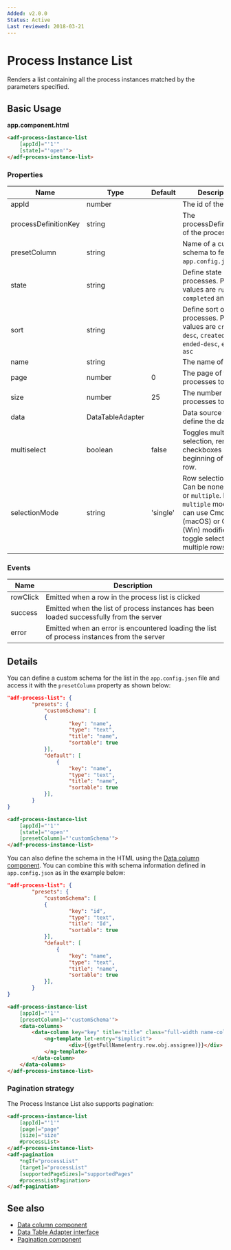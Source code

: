 ```yaml
---
Added: v2.0.0
Status: Active
Last reviewed: 2018-03-21
---
```


# Process Instance List

Renders a list containing all the process instances matched by the parameters specified.

## Basic Usage

**app.component.html**

```html
<adf-process-instance-list
    [appId]="'1'"
    [state]="'open'">
</adf-process-instance-list>
```

### Properties

| Name | Type | Default | Description |
| ---- | ---- | ------- | ----------- |
| appId | number |  | The id of the app. |
| processDefinitionKey | string |  | The processDefinitionKey of the process. |
| presetColumn | string |  | Name of a custom schema to fetch from `app.config.json`. |
| state | string |  | Define state of the processes. Possible values are `running`, `completed` and `all` |
| sort | string |  | Define sort of the processes. Possible values are `created-desc`, `created-asc`, `ended-desc`, `ended-asc` |
| name | string |  | The name of the list. |
| page | number | 0 | The page of the processes to fetch. |
| size | number | 25 | The number of processes to fetch. |
| data | DataTableAdapter |  | Data source to define the datatable. |
| multiselect | boolean | false | Toggles multiple row selection, renders checkboxes at the beginning of each row. |
| selectionMode | string | 'single' | Row selection mode. Can be none, `single` or `multiple`. For `multiple` mode you can use Cmd (macOS) or Ctrl (Win) modifier key to toggle selection for multiple rows. |

### Events

| Name | Description |
| ---- | ----------- |
| rowClick | Emitted when a row in the process list is clicked |
| success | Emitted when the list of process instances has been loaded successfully from the server |
| error | Emitted when an error is encountered loading the list of process instances from the server |

## Details

You can define a custom schema for the list in the `app.config.json` file and access it with the
`presetColumn` property as shown below:

```json
"adf-process-list": {
        "presets": {
            "customSchema": [
            {
                    "key": "name",
                    "type": "text",
                    "title": "name",
                    "sortable": true         
            }],
            "default": [
                {
                    "key": "name",
                    "type": "text",
                    "title": "name",
                    "sortable": true
            }],
        }
}
```

```html
<adf-process-instance-list
    [appId]="'1'"
    [state]="'open'"
    [presetColumn]="'customSchema'">
</adf-process-instance-list>
```

You can also define the schema in the HTML using the
[Data column component](../core/data-column.component.md). You can combine this with schema
information defined in `app.config.json` as in the example below:

```json
"adf-process-list": {
        "presets": {
            "customSchema": [
            {
                    "key": "id",
                    "type": "text",
                    "title": "Id",
                    "sortable": true
            }],
            "default": [
                {
                    "key": "name",
                    "type": "text",
                    "title": "name",
                    "sortable": true
            }],
        }
}
```

<!-- {% raw %} -->

```html
<adf-process-instance-list
    [appId]="'1'" 
    [presetColumn]="'customSchema'">
    <data-columns>
        <data-column key="key" title="title" class="full-width name-column">
            <ng-template let-entry="$implicit">
                    <div>{{getFullName(entry.row.obj.assignee)}}</div>
            </ng-template>
        </data-column>
    </data-columns>
</adf-process-instance-list>
```

<!-- {% endraw %} -->

### Pagination strategy

The Process Instance List also supports pagination:

```html
<adf-process-instance-list
    [appId]="'1'"
    [page]="page"
    [size]="size"
    #processList>
</adf-process-instance-list>
<adf-pagination
    *ngIf="processList"
    [target]="processList"
    [supportedPageSizes]="supportedPages"
    #processListPagination>
</adf-pagination>
```

## See also

-   [Data column component](../core/data-column.component.md)
-   [Data Table Adapter interface](../core/datatable-adapter.interface.md)
-   [Pagination component](../core/pagination.component.md)

